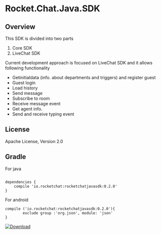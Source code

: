 Rocket.Chat.Java.SDK
=====================================
Overview
--------
This SDK is divided into two parts
1. Core SDK
2. LiveChat SDK

Current development approach is focused on LiveChat SDK and it allows following functionality

- Getinitialdata (info. about departments and triggers) and register guest  
- Guest login
- Load history
- Send message
- Subscribe to room
- Receive message event
- Get agent info.
- Send and receive typing event

License
-------
Apache License, Version 2.0


Gradle
------
For java 

```Gradle

dependencies {
    compile 'io.rocketchat:rocketchatjavasdk:0.2.0'
}
```
For android 

```Gradle
compile ('io.rocketchat:rocketchatjavasdk:0.2.0'){
        exclude group :'org.json', module: 'json'
}
```

[ ![Download](https://api.bintray.com/packages/sacoo7/Maven/RocketChat-SDK/images/download.svg) ](https://bintray.com/sacoo7/Maven/RocketChat-SDK/_latestVersion)


